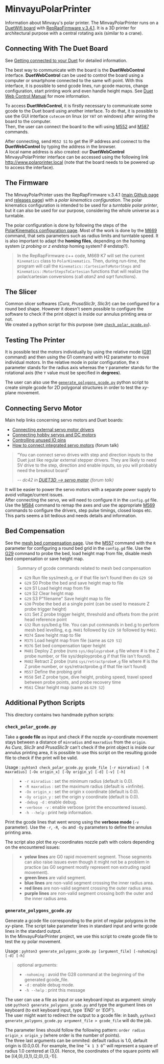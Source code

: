 # MinvayuPolarPrinter
Information about Minvayu's polar printer. The MinvayPolarPrinter runs on a [DuetWifi board](https://www.duet3d.com/DuetWifi) with [RepRapFirmware v.3.4.1](#the-firmware). It is a 3D printer for architectural purpose with a central rotating axis (similar to a crane).

## Connecting With The Duet Board

See [Getting connected to your Duet](https://docs.duet3d.com/en/How_to_guides/Getting_connected/Getting_connected_to_your_Duet) for detailed information.

The best way to communicate with the board is the **DuetWebControl** interface.
**DuetWebControl** can be used to control the board using a computer or smartphone connected to the same wifi point. With this interface, it is possible to send gcode lines, run gcode macros, change configuration, start printing work and even handle height maps. See [Duet Web Control Manual](https://docs.duet3d.com/User_manual/Reference/Duet_Web_Control_Manual) for more information.

To access **DuetWebControl**, it is firstly necessary to communicate some gcode to the Duet board using another interface. To do that, it is possible to use the GUI interface `cutecom` on linux (or `YAT` on windows) after wiring the board to the computer.\
Then, the user can connect the board to the wifi using [M552](https://docs.duet3d.com/User_manual/Reference/Gcodes/M552) and [M587](https://docs.duet3d.com/User_manual/Reference/Gcodes/M587) commands.

After connecting, send `M552 S1` to get the IP address and connect to the **DuetWebControl** by typing the address in the browser.\
A local name address is also created: our **DuetWebControl** MinvayuPolarPrinter interface can be accessed using the following link http://www.polarprinter.local (note that the board needs to be powered up to access the interface).

## The Firmware

The MinvayPolarPrinter uses the RepRapFirmware v.3.4.1 ([main Github page](https://github.com/Duet3D/RepRapFirmware) and  [releases page](https://github.com/Duet3D/RepRapFirmware/releases)) with a *polar kinematics configuration*. The polar kinematics configuration is intended to be used for a *turntable polar printer*, but it can also be used for our purpose, considering the whole universe as a turntable.

The polar configuration is done by following the steps of the [PolarKinematics configuration page](https://docs.duet3d.com/User_manual/Machine_configuration/Configuration_Polar). Most of the work is done by the [M669](https://docs.duet3d.com/User_manual/Reference/Gcodes/M669) command, that sets parameters such as radius limits and turntable speed. It is also important to adapt the **homing files**, depending on the homing system (*z probing* or *z endstop* homing system? $\theta$ endstop?).

> In the RepRapFirmware c++ code, M669 K7 will set the current `Kinematics` class to `PolarKinematics`. Then, during run-time, the program will call the `Kinematics::CartesianToMotorSteps` and `Kinematics::MotorStepsToCartesian` functions that will realize the polar/cartesian conversions (call *atan2* and *sqrt* functions).

## The Slicer

Common slicer softwares (*Cura*, *PrusaSlic3r*, *Slic3r*) can be configured for a round bed shape. However it doesn't seem possible to configure the software to check if the print object is inside our annulus printing area or not.\
We created a python script for this purpose (see [`check_polar_gcode.py`](#check_polar_gcodepy)).

## Testing The Printer

It is possible test the motors individually by using the relative mode ([G91](https://docs.duet3d.com/User_manual/Reference/Gcodes/G91) command) and then using the G1 command with H2 parameter to move individual motors. In the relative mode in polar configuration, the `X` parameter stands for the radius axis whereas the `Y` parameter stands for the rotational axis (the `Y` value must be specified in **degrees**).

The user can also use the [`generate_polygons_gcode.py`](#generate_polygons_gcodepy) python script to create simple gcode for 2D polygonal structures in order to test the *xy*-plane movement.

## Connecting Servo Motor

Main help links concerning servo motors and Duet boards:
- [Connecting external servo motor drivers](https://docs.duet3d.com/en/User_manual/Connecting_hardware/Motors_connecting_external)
- [Connecting hobby servos and DC motors](https://docs.duet3d.com/en/User_manual/Connecting_hardware/Motors_servos)  
- [Controlling unused IO pins](https://docs.duet3d.com/en/User_manual/Connecting_hardware/IO_GPIO)  
- [How to connect integrated servo motors](https://forum.duet3d.com/topic/4570/how-to-connect-integrated-servo-motors/24) (forum talk)

> “You can connect servo drives with step and direction inputs to the Duet just like regular external stepper drivers. They are likely to need 5V drive to the step, direction and enable inputs, so you will probably need the breakout board”
>
> --  <cite>dc42 in [DUET3D --> servo motor](https://reprap.org/forum/read.php?178,844701,844701#msg-844701) (forum talk)</cite>

It will be easier to power the servo motors with a separate power supply to avoid voltage/current issues.\
After connecting the servo, we will need to configure it in the `config.gd` file. Use the [M584](https://docs.duet3d.com/User_manual/Reference/Gcodes/M584) command to remap the axes and use the appropriate [M569](https://docs.duet3d.com/User_manual/Reference/Gcodes/M569) commands to configure the drivers, step pulse timings, closed loops etc. This parts seems a bit tedious and needs details and information.


## Bed Compensation

See the [mesh bed compensation page](https://docs.duet3d.com/en/User_manual/Connecting_hardware/Z_probe_mesh_bed). Use the [M557](https://docs.duet3d.com/User_manual/Reference/Gcodes#m557-set-z-probe-point-or-define-probing-grid) command with the `R` parameter for configuring a round bed grid in the `config.gd` file. Use the [G29](https://docs.duet3d.com/en/User_manual/Reference/Gcodes#g29-mesh-bed-probe) command to probe the bed, load height map from file, disable mesh bed compensation or save height map.

> Summary of gcode commands related to mesh bed compensation
>    - `G29` Run file sys/mesh.g, or if that file isn't found then do `G29 S0`
>    - `G29` S0 Probe the bed and save height map to file
>    - `G29` S1 Load height map from file
>    - `G29` S2 Clear height map
>    - `G29` S3 P"filename" Save height map to file
>    - `G30` Probe the bed at a single point (can be used to measure Z probe trigger height)
>    - `G31` Set Z probe trigger height, threshold and offsets from the print head reference point
>    - `G32` Run sys/bed.g file. You can put commands in bed.g to perform mesh bed levelling, e.g. `M401` followed by `G29 S0` followed by `M402`.
>    - `M374` Save height map to file
>    - `M375` Load height map from file (same as `G29 S1`)
>    - `M376` Set bed compensation taper height
>    - `M401` Deploy Z probe (runs `sys/deployprobe#.g` file where # is the Z probe number, or file sys/deployprobe.g if that file isn't found).
>    - `M402` Retract Z probe (runs `sys/retractprobe#.g` file where # is the Z probe number, or sys/retractprobe.g if that file isn't found)
>    - `M557` Define the probing grid
>    - `M558` Set Z probe type, dive height, probing speed, travel speed between probe points, and probe recovery time
>    - `M561` Clear height map (same as `G29 S2`)


## Additional Python Scripts
This directory contains two handmade python scripts:

### `check_polar_gcode.py`

Take a **gcode file** as input and check if the nozzle *xy*-coordinate movement stays between a distance of `minradius` and `maxradius` from the `origin`.\
As *Cura*, *Slic3r* and *PrusaSlic3r* can't check if the print object is inside our annulus printing area, it is possible to use this script on the resulting gcode file to check if the print will be valid.

   Usage : `pyhton3 check_polar_gcode.py gcode_file [-r minradius] [-R maxradius] [-Ox origin_x] [-Oy origin_y] [-d] [-v] [-h]`
>   - `-r minradius` : set the minimum radius (default is 0.0).
>   - `-R maxradius` : set the maximum radius (default is +infinite).
>   - `-Ox origin_x` : set the origin x coordinate (default is 0.0).
>   - `-Oy origin_y` : set the origin y coordinate (default is 0.0).
>   - `-debug -d`    : enable debug.
>   - `-verbose -v`  : enable verbose (print the encountered issues).
>   - `-h --help`          : print help information.

Print the gcode lines that went wrong using the **verbose mode** (`-v` parameter). Use the `-r`, `-R`, `-Ox` and `-Oy` parameters to define the annulus printing area.


The script also plot the *xy*-coordinates nozzle path with colors depending on the encountered issues:
>    - **yelow lines** are G0 rapid movement segment. Those segments can also raise issues even though it might not be a problem in practice (as G0 segment mostly represent non extruding rapid movement).
>    - **green lines** are valid segment.
>    - **blue lines** are non-valid segment crossing the inner radius area.
>    - **red lines** are non-valid segment crossing the outer radius area.
>    - **purple lines** are non-valid segment crossing both the outer and the inner radius area.

### `generate_polygons_gcode.py`

Generate a gcode file corresponding to the print of regular polygons in the *xy*-plane.
The script take parameter lines in standard input and write gcode lines in the standard output.\
In the MinvayuPolarPrinter project, we use this script to create gcode file to test the xy polar movement.

Usage : `pyhton3 generate_polygons_gcode.py [argument_file] [-nohoming] [-d] [-h]`
>optional arguments:
>- `-nohoming`  : avoid the G28 command at the beginning of the generated gcode_file.
>- `-d`         : enable debug mode.
>- `-h --help`  : print this message

The user can use a file as input or use keyboard input as argument: simply use `python3 generate_polygons_gcode.py` and type the argument lines on keyboard (to exit keyboard input, type *'END'* or *'EOF'*).\
The user might want to redirect the output to a gcode file: in bash, `python3 generate_polygons_gcode.py argument_file > gcode_file` will do the job.

The parameter lines should follow the following pattern: `order radius origin_x origin_y` (where order is the number of points).\
The three last arguments can be ommited: default radius is 1.0, default origin is (0.0,0.0).
For example, the line ''`4 1 3 0`'' will represent a square of radius 1.0 centered at (3,0). Hence, the coordinates of the square points will be [(4,0),(3,1),(2,0),(3,-1)].
